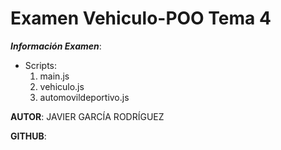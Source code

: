 # Examen Vehiculo-POO Tema 4 

***Información Examen***:

* Scripts:
    1. main.js
    2. vehiculo.js
    3. automovildeportivo.js

**AUTOR**: JAVIER GARCÍA RODRÍGUEZ

**GITHUB**: 